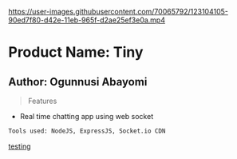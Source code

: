 

https://user-images.githubusercontent.com/70065792/123104105-90ed7f80-d42e-11eb-965f-d2ae25ef3e0a.mp4

# Product Name: Tiny

## Author: Ogunnusi Abayomi

> Features
* Real time chatting app using web socket

```html
Tools used: NodeJS, ExpressJS, Socket.io CDN
```

[testing](http://localhost:3000)

